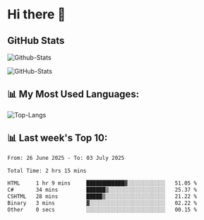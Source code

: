 # Hi there 👋

## GitHub Stats
![Github-Stats](https://github-readme-stats-sigma-five.vercel.app/api?username=ltorson&show_icons=true&theme=radical&count_private=true&show=reviews,discussions_started,discussions_answered,prs_merged,prs_merged_percentage)

![GitHub-Stats](https://github-readme-stats.vercel.app/api/wakatime?username=LeeTorson&theme=synthwave&size_weight=0.5&count_weight=0.5&title_color=36F9F6&langs_count=10&count_private=true)

## 📊 My Most Used Languages:
![Top-Langs](https://github-readme-stats-sigma-five.vercel.app/api/top-langs/?username=LTorson&layout=compact&langs_count=10)


## 📊 Last week's Top 10:
<!--START_SECTION:waka-->

```txt
From: 26 June 2025 - To: 03 July 2025

Total Time: 2 hrs 15 mins

HTML     1 hr 9 mins     ████████████▓░░░░░░░░░░░░   51.05 %
C#       34 mins         ██████▒░░░░░░░░░░░░░░░░░░   25.37 %
CSHTML   28 mins         █████▒░░░░░░░░░░░░░░░░░░░   21.22 %
Binary   3 mins          ▓░░░░░░░░░░░░░░░░░░░░░░░░   02.22 %
Other    0 secs          ░░░░░░░░░░░░░░░░░░░░░░░░░   00.15 %
```

<!--END_SECTION:waka-->
